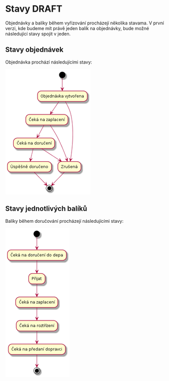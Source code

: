 # Stavy DRAFT

Objednávky a balíky během vyřizování procházejí několika stavama. V první verzi, kde budeme mít právě jeden balík na objednávky, bude možné následující stavy spojit v jeden.

## Stavy objednávek

Objednávka prochází následujícími stavy:

![Stavy objednávky](./diagrams/out/states-order.png "Stavy objednávky")

## Stavy jednotlivých balíků

Balíky během doručování procházejí následujícími stavy:

![Stavy balíků](./diagrams/out/states-package.png "Stavy balíků")
